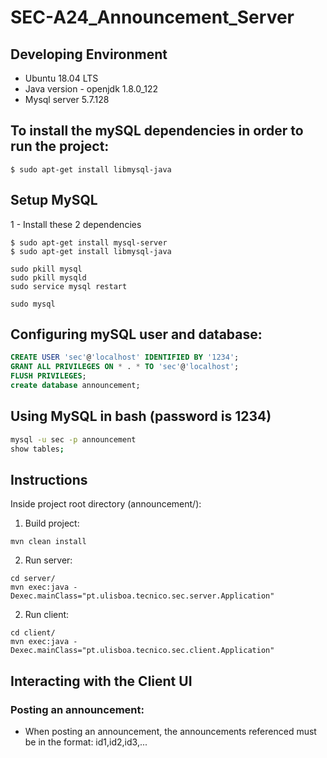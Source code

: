 # SEC-A24_Announcement_Server

## Developing Environment
* Ubuntu 18.04 LTS
* Java version - openjdk 1.8.0_122
* Mysql server 5.7.128

## To install the mySQL dependencies in order to run the project:
```console
$ sudo apt-get install libmysql-java
```

## Setup MySQL
1 - Install these 2 dependencies
```console
$ sudo apt-get install mysql-server
$ sudo apt-get install libmysql-java

sudo pkill mysql
sudo pkill mysqld
sudo service mysql restart

sudo mysql
```
## Configuring mySQL user and database:
```sql
CREATE USER 'sec'@'localhost' IDENTIFIED BY '1234';
GRANT ALL PRIVILEGES ON * . * TO 'sec'@'localhost';
FLUSH PRIVILEGES;
create database announcement;
```

## Using MySQL in bash (password is 1234)
```bash
mysql -u sec -p announcement
show tables;
```


## Instructions
Inside project root directory (announcement/):
1. Build project:
``` 
mvn clean install 
```
2. Run server:
``` 
cd server/
mvn exec:java -Dexec.mainClass="pt.ulisboa.tecnico.sec.server.Application"
```
2. Run client:
``` 
cd client/
mvn exec:java -Dexec.mainClass="pt.ulisboa.tecnico.sec.client.Application"
```

## Interacting with the Client UI

### Posting an announcement:
* When posting an announcement, the announcements referenced must be in the format: id1,id2,id3,...
